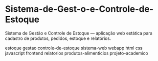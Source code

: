 # Sistema-de-Gest-o-e-Controle-de-Estoque
Sistema de Gestão e Controle de Estoque — aplicação web estática para cadastro de produtos, pedidos, estoque e relatórios.

estoque
gestao
controle-de-estoque
sistema-web
webapp
html
css
javascript
frontend
relatorios
produtos-alimenticios
projeto-academico


